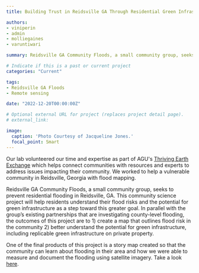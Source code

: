 ```yaml
---
title: Building Trust in Reidsville GA Through Residential Green Infrastructure

authors:
- viniperin 
- admin
- molliegaines
- varuntiwari

summary: Reidsville GA Community Floods, a small community group, seeks to prevent residential flooding in Reidsville, GA. This community science project will help residents understand their flood risks and the potential for green infrastructure as a step toward this greater goal. In parallel with the group’s existing partnerships that are investigating county-level flooding, the outcomes of this project are to 1) create a map that outlines flood risk in the community 2) better understand the potential for green infrastructure, including replicable green infrastructure on private property.

# Indicate if this is a past or current project
categories: "Current"

tags:
- Reidsville GA Floods
- Remote sensing

date: "2022-12-20T00:00:00Z"

# Optional external URL for project (replaces project detail page).
# external_link:

image:
  caption: 'Photo Courtesy of Jacqueline Jones.'
  focal_point: Smart
---
```


Our lab volunteered our time and expertise as part of AGU's <a href="https://thrivingearthexchange.org/project/reidsville-ga/">Thriving Earth Exchange</a> which helps connect communities with resources and experts to address issues impacting their community. We worked to help a vulnerable community in Reidsville, Georgia with flood mapping. 

Reidsville GA Community Floods, a small community group, seeks to prevent residential flooding in Reidsville, GA. This community science project will help residents understand their flood risks and the potential for green infrastructure as a step toward this greater goal. In parallel with the group’s existing partnerships that are investigating county-level flooding, the outcomes of this project are to 1) create a map that outlines flood risk in the community 2) better understand the potential for green infrastructure, including replicable green infrastructure on private property.

One of the final products of this project is a story map created so that the community can learn about flooding in their area and how we were able to measure and document the flooding using satellite imagery. Take a look <a href="https://arcg.is/1HC9v82">here</a>.